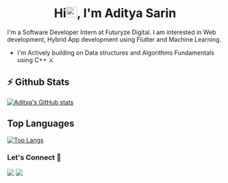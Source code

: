 

<!--
**aditya28sarin/aditya28sarin** is a ✨ _special_ ✨ repository because its `README.md` (this file) appears on your GitHub profile.

Here are some ideas to get you started:

- 🔭 I’m currently working on ...
- 🌱 I’m currently learning ...
- 👯 I’m looking to collaborate on ...
- 🤔 I’m looking for help with ...
- 💬 Ask me about ...
- 📫 How to reach me: ...
- 😄 Pronouns: ...
- ⚡ Fun fact: ...
-->

<h1 align="center">Hi<img src="https://media.giphy.com/media/hvRJCLFzcasrR4ia7z/giphy.gif" width="25px">, I'm Aditya Sarin</h1>

I'm a Software Developer Intern at Futuryze Digital. I am interested in Web development, Hybrid App development using Flutter and Machine Learning.

- I'm Actively building on Data structures and Algorithms Fundamentals using C++ ⚔

## ⚡ Github Stats

[![Aditya's GitHub stats](https://github-readme-stats.vercel.app/api?username=aditya28sarin)](https://github.com/anuraghazra/github-readme-stats)

## Top Languages
[![Top Langs](https://github-readme-stats.vercel.app/api/top-langs/?username=aditya28sarin)](https://github.com/anuraghazra/github-readme-stats)


### Let's Connect 🔗

[![](https://img.shields.io/badge/linkedin-%230077B5.svg?&style=for-the-badge&logo=linkedin&logoColor=white0e76a8)](https://www.linkedin.com/in/aditya28sarin/)
[![](https://img.shields.io/badge/twitter-%230077B5.svg?&style=for-the-badge&logo=twitter&logoColor=white&color=00acee)](https://twitter.com/AdityaSarin14) 
